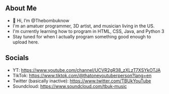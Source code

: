 ## About Me
- 👋 Hi, I’m @Thebombuknow
- I'm an amatuer programmer, 3D artist, and musician living in the US.
- I'm currently learning how to program in HTML, CSS, Java, and Python 3
- Stay tuned for when I actually program something good enough to upload here.

## Socials
* YT: https://www.youtube.com/channel/UCVR2gR38_zXLzT7XSYkOTJA
* TikTok: https://www.tiktok.com/@thatoneyoutuberperson?lang=en
* Twitter (basically inactive): https://www.twitter.com/TBUkYouTube
* Soundcloud: https://www.soundcloud.com/tbuk-music
